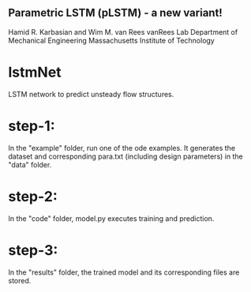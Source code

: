 ## Parametric LSTM (pLSTM) - a new variant!
Hamid R. Karbasian and Wim M. van Rees
vanRees Lab
Department of Mechanical Engineering
Massachusetts Institute of Technology

# lstmNet
LSTM network to predict unsteady flow structures.

# step-1:
In the "example" folder, run one of the ode examples. It generates the dataset and corresponding para.txt (including design parameters) in the "data" folder.

# step-2:
In the "code" folder, model.py executes training and prediction.

# step-3:
In the "results" folder, the trained model and its corresponding files are stored.
